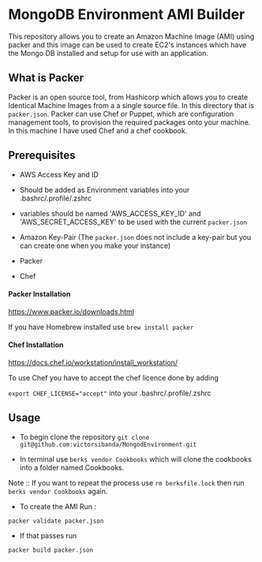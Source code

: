 # MongoDB Environment AMI Builder

This repository allows you to create an Amazon Machine Image (AMI) using packer and this image can be used to create EC2's instances which have the Mongo DB installed and setup for use with an application.

## What is Packer

Packer is an open source tool, from Hashicorp which allows you to create Identical Machine Images from a a single source file. In this directory that is `packer.json`. Packer can use Chef or Puppet, which are configuration management tools, to provision the required packages onto your machine. In this machine I have used Chef and a chef cookbook.

## Prerequisites

- AWS Access Key and ID
 - Should be added as Environment variables into your .bashrc/.profile/.zshrc
 - variables should be named 'AWS_ACCESS_KEY_ID' and 'AWS_SECRET_ACCESS_KEY' to be used with the current `packer.json`


- Amazon Key-Pair (The `packer.json` does not include a key-pair but you can create one when you make your instance)
- Packer
- Chef

#### Packer Installation

https://www.packer.io/downloads.html

If you have Homebrew installed use  `brew install packer`

#### Chef Installation

https://docs.chef.io/workstation/install_workstation/

To use Chef you have to accept the chef licence done by adding

`export CHEF_LICENSE="accept"` into your .bashrc/.profile/.zshrc



## Usage


- To begin clone the repository
`git clone git@github.com:victorsibanda/MongodEnvironment.git`

- In terminal use `berks vendor Cookbooks`
which will clone the cookbooks into a folder named Cookbooks.


Note :: If you want to repeat the process use `rm berksfile.lock`
then run `berks vendor Cookbooks` again.

- To create the AMI Run :

 `packer validate packer.json`
-  If that passes run

  `packer build packer.json`
